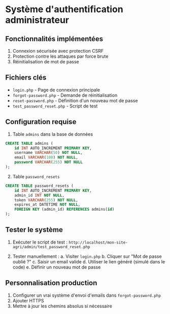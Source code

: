 # Système d'authentification administrateur

## Fonctionnalités implémentées
1. Connexion sécurisée avec protection CSRF
2. Protection contre les attaques par force brute
3. Réinitialisation de mot de passe

## Fichiers clés
- `login.php` - Page de connexion principale
- `forgot-password.php` - Demande de réinitialisation
- `reset-password.php` - Définition d'un nouveau mot de passe
- `test_password_reset.php` - Script de test

## Configuration requise
1. Table `admins` dans la base de données
```sql
CREATE TABLE admins (
    id INT AUTO_INCREMENT PRIMARY KEY,
    username VARCHAR(50) NOT NULL,
    email VARCHAR(100) NOT NULL,
    password VARCHAR(255) NOT NULL
);
```

2. Table `password_resets`
```sql
CREATE TABLE password_resets (
    id INT AUTO_INCREMENT PRIMARY KEY,
    admin_id INT NOT NULL,
    token VARCHAR(255) NOT NULL,
    expires_at DATETIME NOT NULL,
    FOREIGN KEY (admin_id) REFERENCES admins(id)
);
```

## Tester le système
1. Exécuter le script de test :
   `http://localhost/mon-site-agri/admin/test_password_reset.php`

2. Tester manuellement :
   a. Visiter `login.php`
   b. Cliquer sur "Mot de passe oublié ?"
   c. Saisir un email valide
   d. Utiliser le lien généré (simulé dans le code)
   e. Définir un nouveau mot de passe

## Personnalisation production
1. Configurer un vrai système d'envoi d'emails dans `forgot-password.php`
2. Ajouter HTTPS
3. Mettre à jour les chemins absolus si nécessaire

